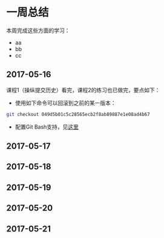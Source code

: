 # 一周总结
本周完成这些方面的学习：
* aa
* bb
* cc
## 2017-05-16
课程1（操纵提交历史）看完，课程2的练习也已做完，要点如下：
* 使用如下命令可以回滚到之前的某一版本：
```bash
git checkout 049d5b01c5c28565ecb2f8ab89887e1e08ad4b67
```
* 配置Git Bash支持，见[这里](https://github.com/dataanalysisgroup/courses/blob/master/data/%E5%A6%82%E4%BD%95%E4%BD%BF%E7%94%A8%20Git%20%E5%92%8C%20GitHub/%E9%85%8D%E7%BD%AEgit.md)
## 2017-05-17
## 2017-05-18
## 2017-05-19
## 2017-05-20
## 2017-05-21
